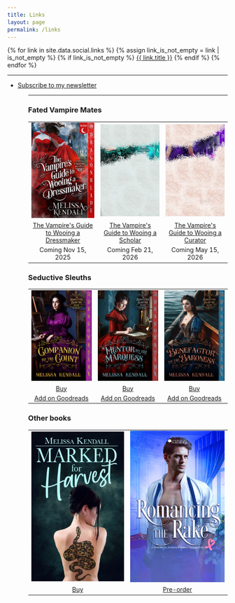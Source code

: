 ```yaml
---
title: Links
layout: page
permalink: /links
---
```


<!--<p style="text-align:center"><a href="https://docs.google.com/forms/d/e/1FAIpQLScXFFbWb5M7VkAkiJhZq2OfTScOpfB_dml56YykuCPyJ5vNxg/viewform?usp=sharing&ouid=112122856023999045116">Request a FREE PR envelope!</a></p>-->

<div class="social-links">
  {% for link in site.data.social.links %}
  {% assign link_is_not_empty = link | is_not_empty %}
  {% if link_is_not_empty %}
  <a href="{{ link.url }}" target="_blank" rel="noopener"><span class="fab {{ link.icon }}" aria-hidden="true"></span><span class="screen-reader-text">{{ link.title }}</span></a>
  {% endif %}
  {% endfor %}
</div><!-- .social-links -->

<hr/>

<ul>
    <li><a href="/newsletter">Subscribe to my newsletter</a></li>
<ul>

<hr/>

<h3>Fated Vampire Mates</h3>

<table style="text-align:center">
    <tr>
        <td><a href="https://www.goodreads.com/book/show/219295456-the-vampire-s-guide-to-wooing-a-dressmaker"><img width="300" src="/images/dressmaker_cover.jpg" /></a></td>
        <td><a href="https://www.goodreads.com/book/show/219295516-the-vampires-guide-to-wooing-a-curator"><img width="300" src="/images/curator-peek.png" /></a></td>
        <td><a href="https://www.goodreads.com/book/show/219295490-the-vampire-s-guide-to-wooing-a-scholar"><img width="300" src="/images/scholar-peek.png" /></a></td>
    </tr>
    <tr>
        <td><a href="https://www.goodreads.com/book/show/219295456-the-vampire-s-guide-to-wooing-a-dressmaker">The Vampire's Guide to Wooing a Dressmaker</a></td>
        <td><a href="https://www.goodreads.com/book/show/219295490-the-vampire-s-guide-to-wooing-a-scholar">The Vampire's Guide to Wooing a Scholar</a></td>
        <td><a href="https://www.goodreads.com/book/show/219295516-the-vampires-guide-to-wooing-a-curator">The Vampire's Guide to Wooing a Curator</a></td>
    </tr>   
    <tr>
        <td>Coming Nov 15, 2025</td>
        <td>Coming Feb 21, 2026</td>
        <td>Coming May 15, 2026</td>
    </tr>       
</table>

<h3>Seductive Sleuths</h3>

<table style="text-align: center;">
    <tr>
        <td><a href="https://books2read.com/u/mlpO5A"><img width="300" src="/images/CTTC.jpg" /></a></td>
        <td><a href="https://books2read.com/u/3yXMjV"><img width="300" src="/images/MTTM.jpg" /></a></td>
        <td><a href="https://books2read.com/u/b6qE8p"><img width="300" src="/images/BTTB.jpg" /></a></td>
    </tr>
    <tr>
        <td><a href="https://books2read.com/u/mlpO5A">Buy</a><br/></td>
        <td><a href="https://books2read.com/u/3yXMjV">Buy</a></td>
        <td><a href="https://books2read.com/u/b6qE8p">Buy</a></td>
    </tr>
    <tr>
        <td>
            <a href="https://www.goodreads.com/book/show/131107507-companion-to-the-count">Add on Goodreads</a>
        </td>
        <td>
            <a href="https://www.goodreads.com/book/show/131812107-mentor-to-the-marquess">Add on Goodreads</a>
        </td>
        <td>
            <a href="https://www.goodreads.com/book/show/131812290-benefactor-to-the-baroness">Add on Goodreads</a>
        </td>
    </tr>
</table>

<h3>Other books</h3>

<table style="text-align: center;">
    <tr>
        <td>
            <a href="https://books2read.com/MarkedForHarvest"><img width="300" src="/images/MFH.jpg" /></a>
        </td>
        <td>
            <a href="https://www.amazon.ca/Romancing-Rake-Historical-Romance-Collection-ebook/dp/B0DGFKRJ58"><img width="300" src="/images/RR.jpg" /></a>
        </td>
    </tr>
    <tr>
        <td>
            <a href="https://books2read.com/MarkedForHarvest">Buy</a>
        </td>
        <td>
            <a href="https://www.amazon.ca/Romancing-Rake-Historical-Romance-Collection-ebook/dp/B0DGFKRJ58">Pre-order</a>
        </td>
    </tr>
</table>